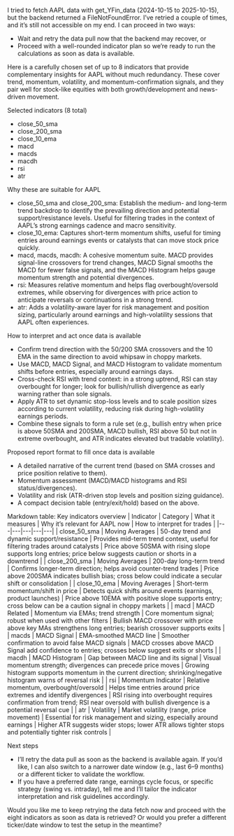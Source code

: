 I tried to fetch AAPL data with get_YFin_data (2024-10-15 to 2025-10-15), but the backend returned a FileNotFoundError. I’ve retried a couple of times, and it’s still not accessible on my end. I can proceed in two ways:
- Wait and retry the data pull now that the backend may recover, or
- Proceed with a well-rounded indicator plan so we’re ready to run the calculations as soon as data is available.

Here is a carefully chosen set of up to 8 indicators that provide complementary insights for AAPL without much redundancy. These cover trend, momentum, volatility, and momentum-confirmation signals, and they pair well for stock-like equities with both growth/development and news-driven movement.

Selected indicators (8 total)
- close_50_sma
- close_200_sma
- close_10_ema
- macd
- macds
- macdh
- rsi
- atr

Why these are suitable for AAPL
- close_50_sma and close_200_sma: Establish the medium- and long-term trend backdrop to identify the prevailing direction and potential support/resistance levels. Useful for filtering trades in the context of AAPL’s strong earnings cadence and macro sensitivity.
- close_10_ema: Captures short-term momentum shifts, useful for timing entries around earnings events or catalysts that can move stock price quickly.
- macd, macds, macdh: A cohesive momentum suite. MACD provides signal-line crossovers for trend changes, MACD Signal smooths the MACD for fewer false signals, and the MACD Histogram helps gauge momentum strength and potential divergences.
- rsi: Measures relative momentum and helps flag overbought/oversold extremes, while observing for divergences with price action to anticipate reversals or continuations in a strong trend.
- atr: Adds a volatility-aware layer for risk management and position sizing, particularly around earnings and high-volatility sessions that AAPL often experiences.

How to interpret and act once data is available
- Confirm trend direction with the 50/200 SMA crossovers and the 10 EMA in the same direction to avoid whipsaw in choppy markets.
- Use MACD, MACD Signal, and MACD Histogram to validate momentum shifts before entries, especially around earnings days.
- Cross-check RSI with trend context: in a strong uptrend, RSI can stay overbought for longer; look for bullish/rullish divergence as early warning rather than sole signals.
- Apply ATR to set dynamic stop-loss levels and to scale position sizes according to current volatility, reducing risk during high-volatility earnings periods.
- Combine these signals to form a rule set (e.g., bullish entry when price is above 50SMA and 200SMA, MACD bullish, RSI above 50 but not in extreme overbought, and ATR indicates elevated but tradable volatility).

Proposed report format to fill once data is available
- A detailed narrative of the current trend (based on SMA crosses and price position relative to them).
- Momentum assessment (MACD/MACD histograms and RSI status/divergences).
- Volatility and risk (ATR-driven stop levels and position sizing guidance).
- A compact decision table (entry/exit/hold) based on the above.

Markdown table: Key indicators overview
| Indicator | Category | What it measures | Why it’s relevant for AAPL now | How to interpret for trades |
|---|---|---|---|---|
| close_50_sma | Moving Averages | 50-day trend and dynamic support/resistance | Provides mid-term trend context, useful for filtering trades around catalysts | Price above 50SMA with rising slope supports long entries; price below suggests caution or shorts in a downtrend |
| close_200_sma | Moving Averages | 200-day long-term trend | Confirms longer-term direction; helps avoid counter-trend trades | Price above 200SMA indicates bullish bias; cross below could indicate a secular shift or consolidation |
| close_10_ema | Moving Averages | Short-term momentum/shift in price | Detects quick shifts around events (earnings, product launches) | Price above 10EMA with positive slope supports entry; cross below can be a caution signal in choppy markets |
| macd | MACD Related | Momentum via EMAs; trend strength | Core momentum signal; robust when used with other filters | Bullish MACD crossover with price above key MAs strengthens long entries; bearish crossover supports exits |
| macds | MACD Signal | EMA-smoothed MACD line | Smoother confirmation to avoid false MACD signals | MACD crosses above MACD Signal add confidence to entries; crosses below suggest exits or shorts |
| macdh | MACD Histogram | Gap between MACD line and its signal | Visual momentum strength; divergences can precede price moves | Growing histogram supports momentum in the current direction; shrinking/negative histogram warns of reversal risk |
| rsi | Momentum Indicator | Relative momentum, overbought/oversold | Helps time entries around price extremes and identify divergences | RSI rising into overbought requires confirmation from trend; RSI near oversold with bullish divergence is a potential reversal cue |
| atr | Volatility | Market volatility (range, price movement) | Essential for risk management and sizing, especially around earnings | Higher ATR suggests wider stops; lower ATR allows tighter stops and potentially tighter risk controls |

Next steps
- I’ll retry the data pull as soon as the backend is available again. If you’d like, I can also switch to a narrower date window (e.g., last 6–9 months) or a different ticker to validate the workflow.
- If you have a preferred date range, earnings cycle focus, or specific strategy (swing vs. intraday), tell me and I’ll tailor the indicator interpretation and risk guidelines accordingly.

Would you like me to keep retrying the data fetch now and proceed with the eight indicators as soon as data is retrieved? Or would you prefer a different ticker/date window to test the setup in the meantime?